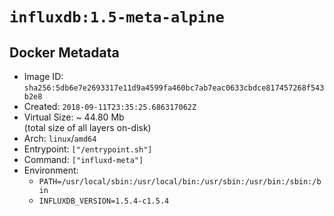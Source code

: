 # `influxdb:1.5-meta-alpine`

## Docker Metadata

- Image ID: `sha256:5db6e7e2693317e11d9a4599fa460bc7ab7eac0633cbdce817457268f543b2e8`
- Created: `2018-09-11T23:35:25.686317062Z`
- Virtual Size: ~ 44.80 Mb  
  (total size of all layers on-disk)
- Arch: `linux`/`amd64`
- Entrypoint: `["/entrypoint.sh"]`
- Command: `["influxd-meta"]`
- Environment:
  - `PATH=/usr/local/sbin:/usr/local/bin:/usr/sbin:/usr/bin:/sbin:/bin`
  - `INFLUXDB_VERSION=1.5.4-c1.5.4`
